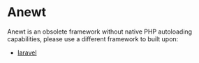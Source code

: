 # Anewt

Anewt is an obsolete framework without native PHP autoloading capabilities, please use a different framework to built upon:

- [laravel](http://laravel.com)
